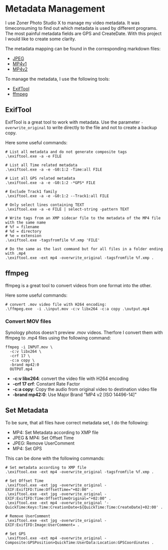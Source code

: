# Metadata Management

I use Zoner Photo Studio X to manage my video metadata.
It was timeconsuming to find out which metadata is used by different programs. The most painful metadata fields are GPS and CreateDate.
With this project I would like to create some clarity.

The metadata mapping can be found in the corresponding markdown files:
- [JPEG](./JPEG.md)
- [MP4v1](./MP4v1.md)
- [MP4v2](./MP4v2.md)

To manage the metadata, I use the following tools:
- [ExifTool](https://exiftool.org/)
- [ffmpeg](https://ffmpeg.org/)


## ExifTool
ExifTool is a great tool to work with metadata.
Use the parameter `-overwrite_original` to write directly to the file and not to create a backup copy.

Here some useful commands:

```
# List all metadata and do not generate composite tags
.\exiftool.exe -a -e FILE

# List all Time related metadata
.\exiftool.exe -a -e -G0:1:2 -Time:all FILE

# List all GPS related metadata
.\exiftool.exe -a -e -G0:1:2 -*GPS* FILE

# Exclude Track1 family
.\exiftool.exe -a -e -G0:1:2 --Track1:all FILE

# Only select lines containing TEXT
.\exiftool.exe -a -e FILE | select-string -pattern TEXT

# Write tags from an XMP sidecar file to the metadata of the MP4 file with the same name
# %f = filename
# %d = directory
# %e = extension
.\exiftool.exe -tagsfromfile %f.xmp 'FILE'

# Do the same as the last command but for all files in a folder ending with .mp4
.\exiftool.exe -ext mp4 -overwrite_original -tagsfromfile %f.xmp .

```


## ffmpeg
ffmpeg is a great tool to convert videos from one format into the other.

Here some useful commands:

```
# convert .mov video file with H264 encoding:
.\ffmpeg.exe  -i .\input.mov -c:v libx264 -c:a copy .\output.mp4

```

### Convert MOV files

Synology photos doesn't preview .mov videos. Therfore I convert them with ffmpeg to .mp4 files using the following command:

```
ffmpeg -i INPUT.mov \
  -c:v libx264 \
  -crf 17 \
  -c:a copy \
  -brand mp42:0
  OUTPUT.mp4
```

- **-c:v libx264**: convert the video file with H264 encoding
- **-crf 17 crf**: Constant Rate Factor
- **-c:a copy**: Copy the audio from original video to destination video file
- **-brand mp42:0**: Use Major Brand "MP4 v2 [ISO 14496-14]"


## Set Metadata
To be sure, that all files have correct metadata set, I do the following:
- MP4: Set Metadata according to XMP file
- JPEG & MP4: Set Offset Time
- JPEG: Remove UserComment
- MP4: Set GPS

This can be done with the following commands:
```
# Set metadata according to XMP file
.\exiftool.exe -ext mp4 -overwrite_original -tagsfromfile %f.xmp .

# Set Offset Time
.\exiftool.exe -ext jpg -overwrite_original -EXIF:ExifIFD:Time:OffsetTime="+02:00" .
.\exiftool.exe -ext jpg -overwrite_original -EXIF:ExifIFD:Time:OffsetTimeOriginal="+02:00" .
.\exiftool.exe -ext mp4 -overwrite_original '-QuickTime:Keys:Time:CreationDate<${QuickTime:Time:CreateDate}+02:00' .

# Remove UserComment
.\exiftool.exe -ext jpg -overwrite_original -EXIF:ExifIFD:Image:UserComment= .

# Set GPS
.\exiftool.exe -ext mp4 -overwrite_original -Composite:GPSPosition>QuickTime:UserData:Location:GPSCoordinates .
```